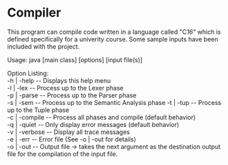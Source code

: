 # Compiler

This program can compile code written in a language called "C*16"* which is defined specifically 
for a univerity course. Some sample inputs have been included with the project.

 Usage:
java [main class] [options] [input file(s)]

Option Listing:     
-h | -help     -- Displays this help menu     
-l | -lex      -- Process up to the Lexer phase   
-p | -parse    -- Process up to the Parser phase    
-s | -sem      -- Process up to the Semantic Analysis phase
-t | -tup      -- Process up to the Tuple phase     
-c | -compile  -- Process all phases and compile (default behavior)     
-q | -quiet    -- Only display error messages (default behavior)     
-v | -verbose  -- Display all trace messages     
-e | -err      -- Error file (See -o | -out for details)     
-o | -out      -- Output file →  takes the next argument as the destination output file for     the compilation of the input file.
